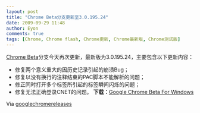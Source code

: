 ```yaml
---
layout: post
title: "Chrome Beta分支更新至3.0.195.24"
date: 2009-09-29 11:48
author: Eyon
comments: true
tags: [Chrome, Chrome flash, Chrome更新, Chrome最新版, Chrome测试版]
---
```

[Chrome Beta](http://www.chromi.org/archives/category/chrome-update/chrome-beta)分支今天再次更新，最新版为3.0.195.24，主要包含以下更新内容：


*   <span style="background-color: #ffffff;">修复两个意义重大的因历史记录引起的崩溃Bug；</span>
*   <span style="background-color: #ffffff;">修复以没有换行的注释结束的PAC脚本不能解析的问题；</span>
*   <span style="background-color: #ffffff;">修正同时打开多个标签所引起的标签瞬间闪烁的问题；</span>
*   <span style="background-color: #ffffff;">修复无法正确登录CNET的问题。</span>
**下载：**[Google Chrome Beta For Windows](http://www.google.com/intl/en/landing/chrome/beta/)

Via [googlechromereleases](http://googlechromereleases.blogspot.com/2009/09/beta-channel-update_28.html)

